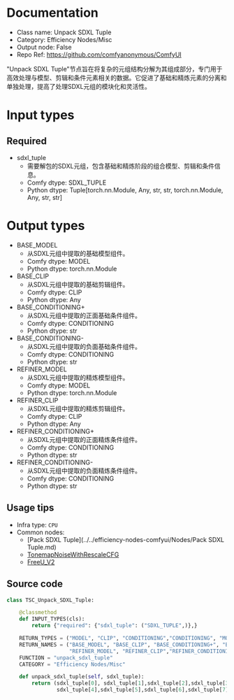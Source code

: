 
# Documentation
- Class name: Unpack SDXL Tuple
- Category: Efficiency Nodes/Misc
- Output node: False
- Repo Ref: https://github.com/comfyanonymous/ComfyUI

"Unpack SDXL Tuple"节点旨在将复杂的元组结构分解为其组成部分，专门用于高效处理与模型、剪辑和条件元素相关的数据。它促进了基础和精炼元素的分离和单独处理，提高了处理SDXL元组的模块化和灵活性。

# Input types
## Required
- sdxl_tuple
    - 需要解包的SDXL元组，包含基础和精炼阶段的组合模型、剪辑和条件信息。
    - Comfy dtype: SDXL_TUPLE
    - Python dtype: Tuple[torch.nn.Module, Any, str, str, torch.nn.Module, Any, str, str]

# Output types
- BASE_MODEL
    - 从SDXL元组中提取的基础模型组件。
    - Comfy dtype: MODEL
    - Python dtype: torch.nn.Module
- BASE_CLIP
    - 从SDXL元组中提取的基础剪辑组件。
    - Comfy dtype: CLIP
    - Python dtype: Any
- BASE_CONDITIONING+
    - 从SDXL元组中提取的正面基础条件组件。
    - Comfy dtype: CONDITIONING
    - Python dtype: str
- BASE_CONDITIONING-
    - 从SDXL元组中提取的负面基础条件组件。
    - Comfy dtype: CONDITIONING
    - Python dtype: str
- REFINER_MODEL
    - 从SDXL元组中提取的精炼模型组件。
    - Comfy dtype: MODEL
    - Python dtype: torch.nn.Module
- REFINER_CLIP
    - 从SDXL元组中提取的精炼剪辑组件。
    - Comfy dtype: CLIP
    - Python dtype: Any
- REFINER_CONDITIONING+
    - 从SDXL元组中提取的正面精炼条件组件。
    - Comfy dtype: CONDITIONING
    - Python dtype: str
- REFINER_CONDITIONING-
    - 从SDXL元组中提取的负面精炼条件组件。
    - Comfy dtype: CONDITIONING
    - Python dtype: str


## Usage tips
- Infra type: `CPU`
- Common nodes:
    - [Pack SDXL Tuple](../../efficiency-nodes-comfyui/Nodes/Pack SDXL Tuple.md)
    - [TonemapNoiseWithRescaleCFG](../../ComfyUI_experiments/Nodes/TonemapNoiseWithRescaleCFG.md)
    - [FreeU_V2](../../Comfy/Nodes/FreeU_V2.md)



## Source code
```python
class TSC_Unpack_SDXL_Tuple:

    @classmethod
    def INPUT_TYPES(cls):
        return {"required": {"sdxl_tuple": ("SDXL_TUPLE",)},}

    RETURN_TYPES = ("MODEL", "CLIP", "CONDITIONING","CONDITIONING", "MODEL", "CLIP", "CONDITIONING", "CONDITIONING",)
    RETURN_NAMES = ("BASE_MODEL", "BASE_CLIP", "BASE_CONDITIONING+", "BASE_CONDITIONING-",
                    "REFINER_MODEL", "REFINER_CLIP","REFINER_CONDITIONING+","REFINER_CONDITIONING-",)
    FUNCTION = "unpack_sdxl_tuple"
    CATEGORY = "Efficiency Nodes/Misc"

    def unpack_sdxl_tuple(self, sdxl_tuple):
        return (sdxl_tuple[0], sdxl_tuple[1],sdxl_tuple[2],sdxl_tuple[3],
                sdxl_tuple[4],sdxl_tuple[5],sdxl_tuple[6],sdxl_tuple[7],)

```
